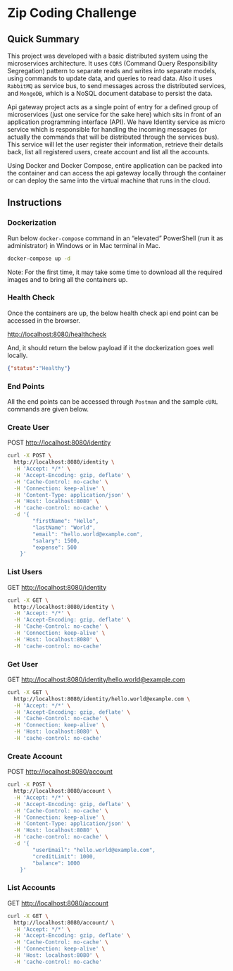 # Zip Coding Challenge

## Quick Summary

This project was developed with a basic distributed system using the microservices architecture. It uses `CQRS` (Command Query Responsibility Segregation) pattern to separate reads and writes into separate models, using commands to update data, and queries to read data. Also it uses `RabbitMQ` as service bus, to send messages across the distributed services, and `MongoDB`, which is a NoSQL document database to persist the data. 

Api gateway project acts as a single point of entry for a defined group of microservices (just one service for the sake here) which sits in front of an application programming interface (API). We have Identity service as micro service which is responsible for handling the incoming messages (or actually the commands that will be distributed through the services bus). This service will let the user register their information, retrieve their details back, list all registered users, create account and list all the accounts.

Using Docker and Docker Compose, entire application can be packed into the container and can access the api gateway locally through the container or can deploy the same into the virtual machine that runs in the cloud.

## Instructions

### Dockerization

Run below `docker-compose` command in an “elevated” PowerShell (run it as administrator) in Windows or in Mac terminal in Mac.

```bash
docker-compose up -d
```

Note: For the first time, it may take some time to download all the required images and to bring all the containers up.

### Health Check

Once the containers are up, the below health check api end point can be accessed in the browser.

[http://localhost:8080/healthcheck](http://localhost:8080/healthcheck)

And, it should return the below payload if it the dockerization goes well locally.

```json
{"status":"Healthy"}
```

### End Points

All the end points can be accessed through `Postman` and the sample `cURL` commands are given below.

### Create User

POST [http://localhost:8080/identity](http://localhost:8080/identity)

```bash
curl -X POST \
  http://localhost:8080/identity \
  -H 'Accept: */*' \
  -H 'Accept-Encoding: gzip, deflate' \
  -H 'Cache-Control: no-cache' \
  -H 'Connection: keep-alive' \
  -H 'Content-Type: application/json' \
  -H 'Host: localhost:8080' \
  -H 'cache-control: no-cache' \
  -d '{
		"firstName": "Hello",
		"lastName": "World",
		"email": "hello.world@example.com",
		"salary": 1500,
		"expense": 500
	}'
```

### List Users

GET [http://localhost:8080/identity](http://localhost:8080/identity)

```bash
curl -X GET \
  http://localhost:8080/identity \
  -H 'Accept: */*' \
  -H 'Accept-Encoding: gzip, deflate' \
  -H 'Cache-Control: no-cache' \
  -H 'Connection: keep-alive' \
  -H 'Host: localhost:8080' \
  -H 'cache-control: no-cache'
```

### Get User

GET [http://localhost:8080/identity/hello.world@example.com](http://localhost:8080/identity/hello.world@example.com)

```bash
curl -X GET \
  http://localhost:8080/identity/hello.world@example.com \
  -H 'Accept: */*' \
  -H 'Accept-Encoding: gzip, deflate' \
  -H 'Cache-Control: no-cache' \
  -H 'Connection: keep-alive' \
  -H 'Host: localhost:8080' \
  -H 'cache-control: no-cache'
```

### Create Account

POST [http://localhost:8080/account](http://localhost:8080/account)

```bash
curl -X POST \
  http://localhost:8080/account \
  -H 'Accept: */*' \
  -H 'Accept-Encoding: gzip, deflate' \
  -H 'Cache-Control: no-cache' \
  -H 'Connection: keep-alive' \
  -H 'Content-Type: application/json' \
  -H 'Host: localhost:8080' \
  -H 'cache-control: no-cache' \
  -d '{
		"userEmail": "hello.world@example.com",
		"creditLimit": 1000,
		"balance": 1000
	}'
```

### List Accounts

GET [http://localhost:8080/account](http://localhost:8080/account)

```bash
curl -X GET \
  http://localhost:8080/account/ \
  -H 'Accept: */*' \
  -H 'Accept-Encoding: gzip, deflate' \
  -H 'Cache-Control: no-cache' \
  -H 'Connection: keep-alive' \
  -H 'Host: localhost:8080' \
  -H 'cache-control: no-cache'
```
